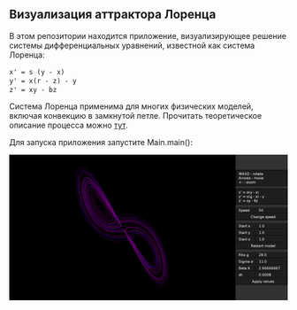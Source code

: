 ## Визуализация аттрактора Лоренца

В этом репозитории находится приложение, визуализирующее решение системы дифференциальных уравнений, известной как система Лоренца:

    x' = s (y - x)
    y' = x(r - z) - y
    z' = xy - bz
    
Система Лоренца применима для многих физических моделей, включая конвекцию в замкнутой петле. Прочитать теоретическое описание процесса можно [тут](LorenzSystem.pdf).    

Для запуска приложения запустите Main.main():

![alt text](LorenzSystemView.png)
